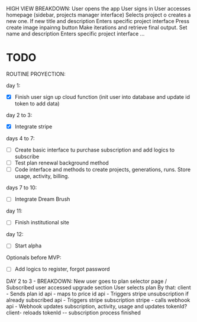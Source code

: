 HIGH VIEW BREAKDOWN:
User opens the app
User signs in 
User accesses homepage (sidebar, projects manager interface)
Selects project o creates a new one. If new title and description
Enters specific project interface
Press create image inpainng button
Make iterations and retrieve final output. Set name and description
Enters specific project interface
...


# TODO

ROUTINE PROYECTION:

day 1:
- [X] Finish user sign up cloud function (init user into database and update id token to add data)

day 2 to 3:
- [X] Integrate stripe

days 4 to 7:
- [ ] Create basic interface tu purchase subscription and add logics to subscribe
- [ ] Test plan renewal background method
- [ ] Code interface and methods to create projects, generations, runs. Store usage, activity, billing.

days 7 to 10:
- [ ] Integrate Dream Brush

day 11:
- [ ] Finish institutional site

day 12:
- [ ] Start alpha


Optionals before MVP:
- [ ] Add logics to register, forgot password


DAY 2 to 3 - BREAKDOWN:
New user goes to plan selector page / Subscribed user accessed upgrade section
User selects plan
By that: 
    client - Sends plan id
    api - maps to price id
    api - Triggers stripe unsubscription if already subscribed
    api - Triggers stripe subscription
    stripe - calls webhook
    api - Webhook updates subscription, activity, usage and updates tokenId?
    client- reloads tokenId
    -- subscription process finished